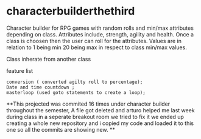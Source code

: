 # characterbuilderthethird
Character builder for RPG games with random rolls and min/max attributes depending on class. Attributes include, strength, agility and health. Once a class is choosen then the user can roll for the attributes. Values are in relation to 1 being min 20 being max in respect to class min/max values.

Class inherate from another class


feature list

    conversion ( converted agilty roll to percentage);
    Date and time countdown ;
    masterloop (used goto statements to create a loop);

**This projected was commited 16 times under character builder throughout the semester,
A file got deleted and arturo helped me last week during class in a seperate breakout room we tried to fix it we ended up creating a whole new repository and i copied my code and loaded it to this one so all the commits are showing new.  **
